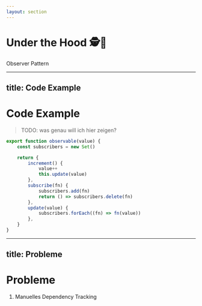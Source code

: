 ```yaml
---
layout: section
---
```


# Under the Hood 🕵️👀

<v-click>Observer Pattern</v-click>

---
title: Code Example
---

# Code Example

> TODO: was genau will ich hier zeigen?

```js
export function observable(value) {
    const subscribers = new Set()

    return {
        increment() {
            value++
            this.update(value)
        },
        subscribe(fn) {
            subscribers.add(fn)
            return () => subscribers.delete(fn)
        },
        update(value) {
            subscribers.forEach((fn) => fn(value))
        },
    }
}
```

---
title: Probleme
---

# Probleme

1. Manuelles Dependency Tracking
